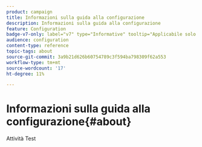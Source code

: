 ```yaml
---
product: campaign
title: Informazioni sulla guida alla configurazione
description: Informazioni sulla guida alla configurazione
feature: Configuration
badge-v7-only: label="v7" type="Informative" tooltip="Applicabile solo a Campaign Classic v7"
audience: configuration
content-type: reference
topic-tags: about
source-git-commit: 3a9b21d626b60754789c3f594ba798309f62a553
workflow-type: tm+mt
source-wordcount: '17'
ht-degree: 11%

---
```



# Informazioni sulla guida alla configurazione{#about}



Attività Test


